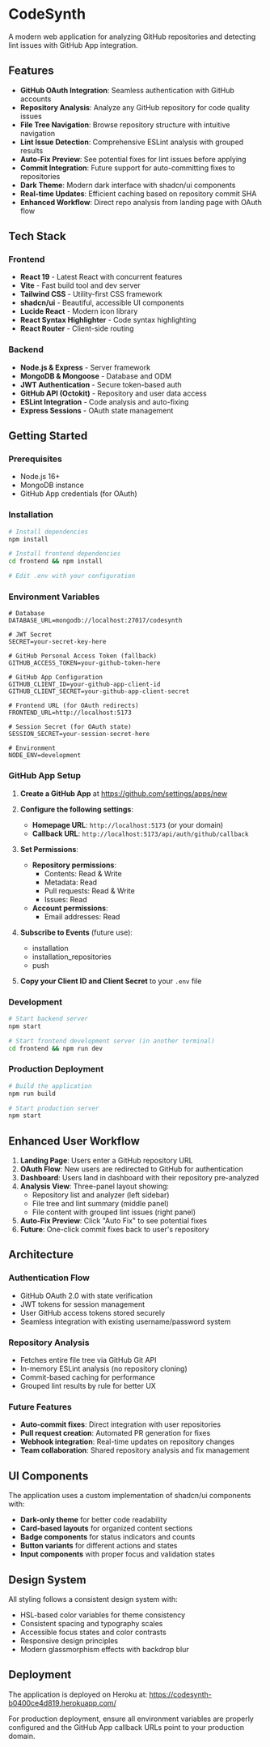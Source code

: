 # CodeSynth 

A modern web application for analyzing GitHub repositories and detecting lint issues with GitHub App integration.

## Features

- **GitHub OAuth Integration**: Seamless authentication with GitHub accounts
- **Repository Analysis**: Analyze any GitHub repository for code quality issues
- **File Tree Navigation**: Browse repository structure with intuitive navigation
- **Lint Issue Detection**: Comprehensive ESLint analysis with grouped results
- **Auto-Fix Preview**: See potential fixes for lint issues before applying
- **Commit Integration**: Future support for auto-committing fixes to repositories
- **Dark Theme**: Modern dark interface with shadcn/ui components
- **Real-time Updates**: Efficient caching based on repository commit SHA
- **Enhanced Workflow**: Direct repo analysis from landing page with OAuth flow

## Tech Stack

### Frontend
- **React 19** - Latest React with concurrent features
- **Vite** - Fast build tool and dev server
- **Tailwind CSS** - Utility-first CSS framework
- **shadcn/ui** - Beautiful, accessible UI components
- **Lucide React** - Modern icon library
- **React Syntax Highlighter** - Code syntax highlighting
- **React Router** - Client-side routing

### Backend
- **Node.js & Express** - Server framework
- **MongoDB & Mongoose** - Database and ODM
- **JWT Authentication** - Secure token-based auth
- **GitHub API (Octokit)** - Repository and user data access
- **ESLint Integration** - Code analysis and auto-fixing
- **Express Sessions** - OAuth state management

## Getting Started

### Prerequisites
- Node.js 16+
- MongoDB instance
- GitHub App credentials (for OAuth)

### Installation

```bash
# Install dependencies
npm install

# Install frontend dependencies
cd frontend && npm install

# Edit .env with your configuration
```

### Environment Variables

```env
# Database
DATABASE_URL=mongodb://localhost:27017/codesynth

# JWT Secret
SECRET=your-secret-key-here

# GitHub Personal Access Token (fallback)
GITHUB_ACCESS_TOKEN=your-github-token-here

# GitHub App Configuration
GITHUB_CLIENT_ID=your-github-app-client-id
GITHUB_CLIENT_SECRET=your-github-app-client-secret

# Frontend URL (for OAuth redirects)
FRONTEND_URL=http://localhost:5173

# Session Secret (for OAuth state)
SESSION_SECRET=your-session-secret-here

# Environment
NODE_ENV=development
```

### GitHub App Setup

1. **Create a GitHub App** at https://github.com/settings/apps/new
2. **Configure the following settings**:
   - **Homepage URL**: `http://localhost:5173` (or your domain)
   - **Callback URL**: `http://localhost:5173/api/auth/github/callback`
   
3. **Set Permissions**:
   - **Repository permissions**:
     - Contents: Read & Write
     - Metadata: Read
     - Pull requests: Read & Write
     - Issues: Read
   - **Account permissions**:
     - Email addresses: Read

4. **Subscribe to Events** (future use):
   - installation
   - installation_repositories
   - push

5. **Copy your Client ID and Client Secret** to your `.env` file

### Development

```bash
# Start backend server
npm start

# Start frontend development server (in another terminal)
cd frontend && npm run dev
```

### Production Deployment

```bash
# Build the application
npm run build

# Start production server
npm start
```

## Enhanced User Workflow

1. **Landing Page**: Users enter a GitHub repository URL
2. **OAuth Flow**: New users are redirected to GitHub for authentication
3. **Dashboard**: Users land in dashboard with their repository pre-analyzed
4. **Analysis View**: Three-panel layout showing:
   - Repository list and analyzer (left sidebar)
   - File tree and lint summary (middle panel)
   - File content with grouped lint issues (right panel)
5. **Auto-Fix Preview**: Click "Auto Fix" to see potential fixes
6. **Future**: One-click commit fixes back to user's repository

## Architecture

### Authentication Flow
- GitHub OAuth 2.0 with state verification
- JWT tokens for session management
- User GitHub access tokens stored securely
- Seamless integration with existing username/password system

### Repository Analysis
- Fetches entire file tree via GitHub Git API
- In-memory ESLint analysis (no repository cloning)
- Commit-based caching for performance
- Grouped lint results by rule for better UX

### Future Features
- **Auto-commit fixes**: Direct integration with user repositories
- **Pull request creation**: Automated PR generation for fixes
- **Webhook integration**: Real-time updates on repository changes
- **Team collaboration**: Shared repository analysis and fix management

## UI Components

The application uses a custom implementation of shadcn/ui components with:

- **Dark-only theme** for better code readability
- **Card-based layouts** for organized content sections
- **Badge components** for status indicators and counts
- **Button variants** for different actions and states
- **Input components** with proper focus and validation states

## Design System

All styling follows a consistent design system with:

- HSL-based color variables for theme consistency
- Consistent spacing and typography scales
- Accessible focus states and color contrasts
- Responsive design principles
- Modern glassmorphism effects with backdrop blur

## Deployment

The application is deployed on Heroku at: https://codesynth-b0400ce4d819.herokuapp.com/

For production deployment, ensure all environment variables are properly configured and the GitHub App callback URLs point to your production domain. 